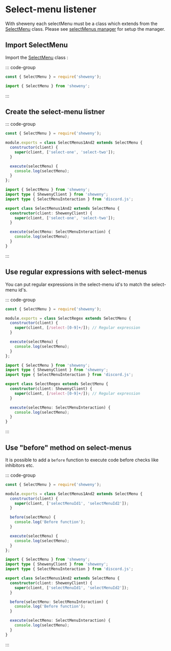 # Select-menu listener

With sheweny each selectMenu must be a class which extends from the [SelectMenu](../../doc/structures/SelectMenu.md) class.
Please see [selectMenus manager](../managers/selectMenus) for setup the manager.

## Import SelectMenu

Import the [SelectMenu](../../doc/structures/SelectMenu.md) class :

::: code-group

```js [Javascript CJS]
const { SelectMenu } = require('sheweny');
```

```ts [Typescript ESM]
import { SelectMenu } from 'sheweny';
```

:::

## Create the select-menu listner

::: code-group

```js [Javascript CJS]
const { SelectMenu } = require('sheweny');

module.exports = class SelectMenus1And2 extends SelectMenu {
  constructor(client) {
    super(client, ['select-one', 'select-two']);
  }

  execute(selectMenu) {
    console.log(selectMenu);
  }
};
```

```ts [Typescript ESM]
import { SelectMenu } from 'sheweny';
import type { ShewenyClient } from 'sheweny';
import type { SelectMenuInteraction } from 'discord.js';

export class SelectMenus1And2 extends SelectMenu {
  constructor(client: ShewenyClient) {
    super(client, ['select-one', 'select-two']);
  }

  execute(selectMenu: SelectMenuInteraction) {
    console.log(selectMenu);
  }
}
```

:::

## Use regular expressions with select-menus

You can put regular expressions in the select-menu id's to match the select-menu id's.

::: code-group

```js [Javascript CJS]
const { SelectMenu } = require('sheweny');

module.exports = class SelectRegex extends SelectMenu {
  constructor(client) {
    super(client, [/select-[0-9]+/]); // Regular expression
  }

  execute(selectMenu) {
    console.log(selectMenu);
  }
};
```

```ts [Typescript ESM]
import { SelectMenu } from 'sheweny';
import type { ShewenyClient } from 'sheweny';
import type { SelectMenuInteraction } from 'discord.js';

export class SelectRegex extends SelectMenu {
  constructor(client: ShewenyClient) {
    super(client, [/select-[0-9]+/]); // Regular expression
  }

  execute(selectMenu: SelectMenuInteraction) {
    console.log(selectMenu);
  }
}
```

:::

## Use "before" method on select-menus

It is possible to add a `before` function to execute code before checks like inhibitors etc.

::: code-group

```js [Javascript CJS]
const { SelectMenu } = require('sheweny');

module.exports = class SelectMenus1And2 extends SelectMenu {
  constructor(client) {
    super(client, ['selectMenuId1', 'selectMenuId2']);
  }

  before(selectMenu) {
    console.log('Before function');
  }

  execute(selectMenu) {
    console.log(selectMenu);
  }
};
```

```ts [Typescript ESM]
import { SelectMenu } from 'sheweny';
import type { ShewenyClient } from 'sheweny';
import type { SelectMenuInteraction } from 'discord.js';

export class SelectMenus1And2 extends SelectMenu {
  constructor(client: ShewenyClient) {
    super(client, ['selectMenuId1', 'selectMenuId2']);
  }

  before(selectMenu: SelectMenuInteraction) {
    console.log('Before function');
  }

  execute(selectMenu: SelectMenuInteraction) {
    console.log(selectMenu);
  }
}
```

:::
